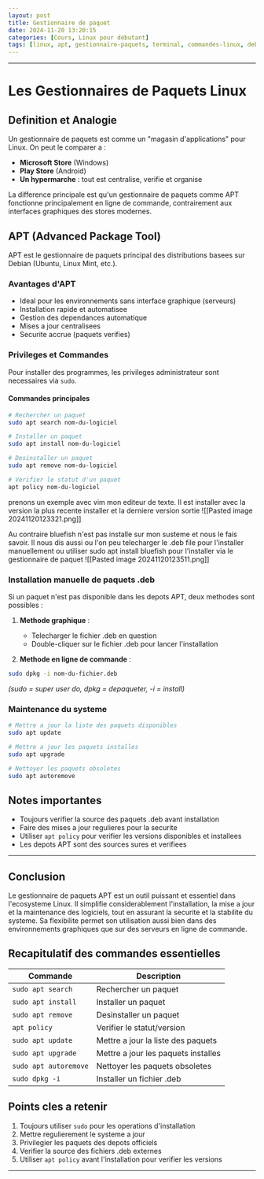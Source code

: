 ```yaml
---
layout: post
title: Gestionnaire de paquet
date: 2024-11-20 13:20:15
categories: [Cours, Linux pour débutant]
tags: [linux, apt, gestionnaire-paquets, terminal, commandes-linux, debian, ubuntu, administration-systeme, dpkg, paquets-deb, maintenance-systeme, sudo, ligne-de-commande]
---
```


---
# Les Gestionnaires de Paquets Linux

## Definition et Analogie
Un gestionnaire de paquets est comme un "magasin d'applications" pour Linux. On peut le comparer a :
- **Microsoft Store** (Windows)
- **Play Store** (Android)
- **Un hypermarche** : tout est centralise, verifie et organise

La difference principale est qu'un gestionnaire de paquets comme APT fonctionne principalement en ligne de commande, contrairement aux interfaces graphiques des stores modernes.

## APT (Advanced Package Tool)
APT est le gestionnaire de paquets principal des distributions basees sur Debian (Ubuntu, Linux Mint, etc.).

### Avantages d'APT
- Ideal pour les environnements sans interface graphique (serveurs)
- Installation rapide et automatisee
- Gestion des dependances automatique
- Mises a jour centralisees
- Securite accrue (paquets verifies)

### Privileges et Commandes
Pour installer des programmes, les privileges administrateur sont necessaires via `sudo`.

#### Commandes principales
```bash
# Rechercher un paquet
sudo apt search nom-du-logiciel

# Installer un paquet
sudo apt install nom-du-logiciel

# Desinstaller un paquet
sudo apt remove nom-du-logiciel

# Verifier le statut d'un paquet
apt policy nom-du-logiciel
```
prenons un exemple avec vim mon editeur de texte. Il est installer avec la version la plus recente installer et la derniere version sortie
![[Pasted image 20241120123321.png]]

Au contraire bluefish n'est pas installe sur mon susteme et nous le fais savoir. Il nous dis aussi ou l'on peu telecharger le .deb file pour l'installer manuellement ou utiliser sudo apt install bluefish pour l'installer via le gestionnaire de paquet
![[Pasted image 20241120123511.png]]


### Installation manuelle de paquets .deb
Si un paquet n'est pas disponible dans les depots APT, deux methodes sont possibles :

1. **Methode graphique** :
   - Telecharger le fichier .deb en question
   - Double-cliquer sur le fichier .deb pour lancer l'installation
   
2. **Methode en ligne de commande** :
```bash
sudo dpkg -i nom-du-fichier.deb
```
*(sudo = super user do, dpkg = depaqueter, -i = install)*

### Maintenance du systeme

```bash
# Mettre a jour la liste des paquets disponibles
sudo apt update

# Mettre a jour les paquets installes
sudo apt upgrade

# Nettoyer les paquets obsoletes
sudo apt autoremove
```

## Notes importantes
- Toujours verifier la source des paquets .deb avant installation
- Faire des mises a jour regulieres pour la securite
- Utiliser `apt policy` pour verifier les versions disponibles et installees
- Les depots APT sont des sources sures et verifiees

---
## Conclusion

Le gestionnaire de paquets APT est un outil puissant et essentiel dans l'ecosysteme Linux. Il simplifie considerablement l'installation, la mise a jour et la maintenance des logiciels, tout en assurant la securite et la stabilite du systeme. Sa flexibilite permet son utilisation aussi bien dans des environnements graphiques que sur des serveurs en ligne de commande.

## Recapitulatif des commandes essentielles

|Commande|Description|
|---|---|
|`sudo apt search`|Rechercher un paquet|
|`sudo apt install`|Installer un paquet|
|`sudo apt remove`|Desinstaller un paquet|
|`apt policy`|Verifier le statut/version|
|`sudo apt update`|Mettre a jour la liste des paquets|
|`sudo apt upgrade`|Mettre a jour les paquets installes|
|`sudo apt autoremove`|Nettoyer les paquets obsoletes|
|`sudo dpkg -i`|Installer un fichier .deb|

## Points cles a retenir

1. Toujours utiliser `sudo` pour les operations d'installation
2. Mettre regulierement le systeme a jour
3. Privilegier les paquets des depots officiels
4. Verifier la source des fichiers .deb externes
5. Utiliser `apt policy` avant l'installation pour verifier les versions

---